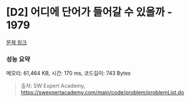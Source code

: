 # [D2] 어디에 단어가 들어갈 수 있을까 - 1979 

[문제 링크](https://swexpertacademy.com/main/code/problem/problemDetail.do?contestProbId=AV5PuPq6AaQDFAUq) 

### 성능 요약

메모리: 61,464 KB, 시간: 170 ms, 코드길이: 743 Bytes



> 출처: SW Expert Academy, https://swexpertacademy.com/main/code/problem/problemList.do